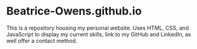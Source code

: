# Beatrice-Owens.github.io

This is a repository housing my personal website. 
Uses HTML, CSS, and JavaScript to display my current skills, link to my GitHub and LinkedIn, as well offer a contact method.
